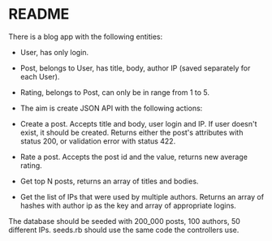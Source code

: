# README

There is a blog app with the following entities:

* User, has only login.
* Post, belongs to User, has title, body, author IP (saved separately for each User).
* Rating, belongs to Post, can only be in range from 1 to 5.
* The aim is create JSON API with the following actions:

* Create a post. Accepts title and body, user login and IP. If user doesn't exist, it should be created. Returns either the post's attributes with status 200, or validation error with status 422.
* Rate a post. Accepts the post id and the value, returns new average rating.
* Get top N posts, returns an array of titles and bodies.
* Get the list of IPs that were used by multiple authors. Returns an array of hashes with author ip as the key and array of appropriate logins.

The database should be seeded with 200_000 posts, 100 authors, 50 different IPs. seeds.rb should use the same code the controllers use.